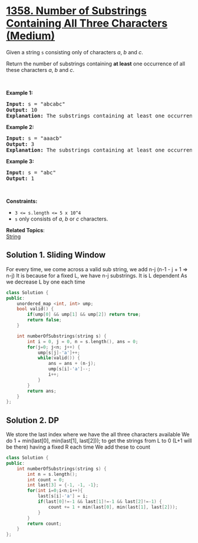 # [1358. Number of Substrings Containing All Three Characters (Medium)](https://leetcode.com/problems/number-of-substrings-containing-all-three-characters/)

<p>Given a string <code>s</code>&nbsp;consisting only of characters <em>a</em>, <em>b</em> and <em>c</em>.</p>

<p>Return the number of substrings containing <b>at least</b>&nbsp;one occurrence of all these characters <em>a</em>, <em>b</em> and <em>c</em>.</p>

<p>&nbsp;</p>
<p><strong>Example 1:</strong></p>

<pre><strong>Input:</strong> s = "abcabc"
<strong>Output:</strong> 10
<strong>Explanation:</strong> The substrings containing&nbsp;at least&nbsp;one occurrence of the characters&nbsp;<em>a</em>,&nbsp;<em>b</em>&nbsp;and&nbsp;<em>c are "</em>abc<em>", "</em>abca<em>", "</em>abcab<em>", "</em>abcabc<em>", "</em>bca<em>", "</em>bcab<em>", "</em>bcabc<em>", "</em>cab<em>", "</em>cabc<em>" </em>and<em> "</em>abc<em>" </em>(<strong>again</strong>)<em>. </em>
</pre>

<p><strong>Example 2:</strong></p>

<pre><strong>Input:</strong> s = "aaacb"
<strong>Output:</strong> 3
<strong>Explanation:</strong> The substrings containing&nbsp;at least&nbsp;one occurrence of the characters&nbsp;<em>a</em>,&nbsp;<em>b</em>&nbsp;and&nbsp;<em>c are "</em>aaacb<em>", "</em>aacb<em>" </em>and<em> "</em>acb<em>".</em><em> </em>
</pre>

<p><strong>Example 3:</strong></p>

<pre><strong>Input:</strong> s = "abc"
<strong>Output:</strong> 1
</pre>

<p>&nbsp;</p>
<p><strong>Constraints:</strong></p>

<ul>
	<li><code>3 &lt;= s.length &lt;= 5 x 10^4</code></li>
	<li><code>s</code>&nbsp;only consists of&nbsp;<em>a</em>, <em>b</em> or <em>c&nbsp;</em>characters.</li>
</ul>

**Related Topics**:  
[String](https://leetcode.com/tag/string/)

## Solution 1. Sliding Window

For every time, we come across a valid sub string, we add n-j (n-1 - j + 1 => n-j)
It is because for a fixed L, we have n-j substrings. It is L dependent
As we decrease L by one each time

```cpp
class Solution {
public:
    unordered_map <int, int> ump;
    bool valid() {
        if(ump[0] && ump[1] && ump[2]) return true;
        return false;
    }

    int numberOfSubstrings(string s) {
        int i = 0, j = 0, n = s.length(), ans = 0;
        for(j=0; j<n; j++) {
            ump[s[j]-'a']++;
            while(valid()) { 
                ans = ans + (n-j);
                ump[s[i]-'a']--;  
                i++;
            }
        }
        return ans;
    }
};
```

## Solution 2. DP

We store the last index where we have the all three characters available
We do 	1 + min(last[0], min(last[1], last[2]));   to get the strings from L to 0 (L+1 will be there) having a fixed R each time
We add these to count

```cpp
class Solution {
public:
    int numberOfSubstrings(string s) {
        int n = s.length();
        int count = 0;
        int last[3] = {-1, -1, -1};
        for(int i=0;i<n;i++){
            last[s[i]-'a'] = i;
            if(last[0]!=-1 && last[1]!=-1 && last[2]!=-1) {
                count += 1 + min(last[0], min(last[1], last[2]));
            }
        }
        return count;
    }
};
```
